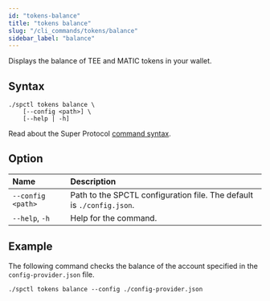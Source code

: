 ```yaml
---
id: "tokens-balance"
title: "tokens balance"
slug: "/cli_commands/tokens/balance"
sidebar_label: "balance"
---
```


Displays the balance of TEE and MATIC tokens in your wallet.

## Syntax

```
./spctl tokens balance \
    [--config <path>] \
    [--help | -h]
```

Read about the Super Protocol [command syntax](/developers/cli_commands#command-syntax).

## Option

| **Name** | **Description** |
| :- | :- |
| `--config <path>` | Path to the SPCTL configuration file. The default is `./config.json`. |
| `--help`, `-h` | Help for the command. |

## Example

The following command checks the balance of the account specified in the `config-provider.json` file.

```
./spctl tokens balance --config ./config-provider.json
```